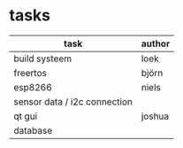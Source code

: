 # tasks

|task|author|
|-|-|
|build systeem|loek|
|freertos|björn|
|esp8266|niels|
|sensor data / i2c connection||
|qt gui|joshua|
|database||

